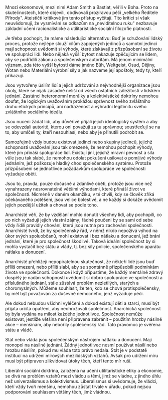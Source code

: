 Mnozí ekonomové, mezi nimi Adam Smith a Bastiat, věřili v Boha. Proto na skutečnostech, které objevili, obdivovali prozíravou péči „velkého Ředitele Přírody". Ateističtí kritikové jim tento přístup vyčítají. Tito kritici si však neuvědomují, že vysmívání se odkazům na „neviditelnou ruku" nezbavuje základní učení racionalistické a utilitaristické sociální filozofie platnosti.

Je třeba pochopit, že máme následující alternativu: Buď je sdružování lidský proces, protože nejlépe slouží cílům zapojených jedinců a samotní jedinci mají schopnost uvědomit si výhody, které získávají z přizpůsobení se životu ve spolupráci lidí. Nebo nějaká vyšší bytost nakazuje zpěčujícím se lidem, aby se podřídili zákonu a společenským autoritám. Má jenom minimální význam, zda této vyšší bytosti dáme jméno Bůh, Weltgeist, Osud, Dějiny, Wotan nebo Materiální výrobní síly a jak nazveme její apoštoly, tedy ty, kteří přikazují.

Jsou vytvořeny úsilím lidí a jejich udržování a nejvhodnější organizace jsou úkoly, které se nijak zásadně neliší od všech ostatních záležitostí v lidském jednání. Zastánci heteronomní morálky a kolektivistické doktríny nemohou doufat, že logickým uvažováním prokážou správnost svého zvláštního druhu etických principů, ani nadřazenost a výhradní legitimitu svého zvláštního sociálního ideálu.

Jsou nuceni žádat lidi, aby důvěřivě přijali jejich ideologický systém a aby se odevzdali autoritě, kterou oni považují za tu správnou; soustřeďují se na to, aby umlčeli ty, kteří nesouhlasí, nebo aby je přinutili podrobit se.

Samozřejmě vždy budou existovat jedinci nebo skupiny jedinců, jejichž schopnosti uvažování jsou tak omezené, že nemohou pochopit výhody, které jim přináší spolupráce lidí. Existují jiní, jejichž mravní pevnost a síla vůle jsou tak slabé, že nemohou odolat pokušení usilovat o pomíjivé výhody jednáním, jež poškozuje hladký chod společenského systému. Protože přizpůsobení se jednotlivce požadavkům spolupráce ve společnosti vyžaduje oběti.

Jsou to, pravda, pouze dočasné a zdánlivé oběti, protože jsou více než vynahrazeny nesrovnatelně většími výhodami, které přináší život ve společnosti. Nicméně v daném okamžiku, v té chvíli, kdy se člověk zříká očekávaného potěšení, jsou velice bolestivé, a ne každý si dokáže uvědomit jejich pozdější užitek a chovat se podle toho.

Anarchisté věří, že by vzdělání mohlo donutit všechny lidi, aby pochopili, co po nich vyžadují jejich vlastní zájmy; řádně poučeni by se sami od sebe vždy řídili pravidly chování, která jsou nutná pro zachování společnosti. Anarchisté tvrdí, že by společenský řád, v němž nikdo nepožívá výhod na úkor svých spoluobčanů, mohl existovat i bez nátlaku a donucení, jež brání jednání, které je pro společnost škodlivé. Taková ideální společnost by si mohla vystačit bez státu a vlády, tj. bez síly policie, společenského aparátu nátlaku a donucení.

Anarchisté přehlížejí nepopiratelnou skutečnost, že někteří lidé jsou buď příliš omezení, nebo příliš slabí, aby se spontánně přizpůsobili podmínkám života ve společnosti. Dokonce i když připustíme, že každý mentálně zdravý dospělý je nadán schopností uvědomit si dobro spolupráce ve společnosti a příslušného jednání, stále zůstává problém nezletilých, starých a choromyslných. Můžeme souhlasit, že ten, kdo se chová protispolečensky, by měl být považován za duševně nemocného, jenž vyžaduje péči.

Ale dokud nebudou všichni vyléčení a dokud existují děti a starci, musí být přijata určitá opatření, aby neohrožovali společnost. Anarchická společnost by byla vydána na milost každého jednotlivce. Společnost nemůže existovat, jestliže většina není připravena zabránit – použitím hrozby násilné akce – menšinám, aby nebořily společenský řád. Tato pravomoc je svěřena státu a vládě.

Stát nebo vláda jsou společenským nástrojem nátlaku a donucení. Mají monopol na násilné jednání. Žádný jednotlivec nesmí používat násilí nebo hrozbu násilím, pokud mu vláda toto právo nedala. Stát je v podstatě institucí na udržení mírových mezilidských vztahů. Avšak pro udržení míru musí být připraven zlikvidovat útoky těch, kteří tento mír ruší.

Liberální sociální doktrína, založená na učení utilitaristické etiky a ekonomie, se dívá na problém vztahů mezi vládou a těmi, jimž se vládne, z jiného úhlu než univerzalismus a kolektivismus. Liberalismus si uvědomuje, že vládci, kteří vždy tvoří menšinu, nemohou zůstat trvale v úřadu, pokud nejsou podporováni souhlasem většiny těch, jimž vládnou.